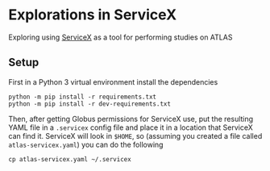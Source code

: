 # Explorations in ServiceX

Exploring using [ServiceX](https://github.com/ssl-hep/ServiceX) as a tool for performing studies on ATLAS

## Setup

First in a Python 3 virtual environment install the dependencies

```
python -m pip install -r requirements.txt
python -m pip install -r dev-requirements.txt
```

Then, after getting Globus permissions for ServiceX use, put the resulting YAML
file in a `.servicex` config file and place it in a location that ServiceX can
find it.
ServiceX will look in `$HOME`, so (assuming you created a file called `atlas-servicex.yaml`)
you can do the following

```
cp atlas-servicex.yaml ~/.servicex
```
